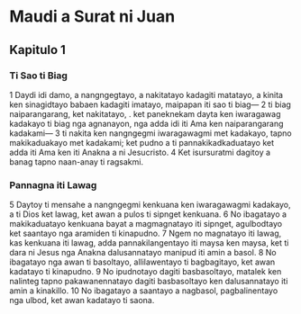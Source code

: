 Maudi a Surat ni Juan
=====================

Kapitulo 1
----------

### Ti Sao ti Biag

1 Daydi idi damo, a nangngegtayo, a nakitatayo kadagiti matatayo, a kinita ken sinagidtayo babaen kadagiti imatayo, maipapan iti sao ti biag—
2 ti biag naiparangarang, ket nakitatayo, . ket paneknekam dayta ken iwaragawag kadakayo ti biag nga agnanayon, nga adda idi iti Ama ken naiparangarang kadakami—
3 ti nakita ken nangngegmi iwaragawagmi met kadakayo, tapno makikaduakayo met kadakami; ket pudno a ti pannakikadkaduatayo ket adda iti Ama ken iti Anakna a ni Jesucristo.
4 Ket isursuratmi dagitoy a banag tapno naan-anay ti ragsakmi.

### Pannagna iti Lawag

5 Daytoy ti mensahe a nangngegmi kenkuana ken iwaragawagmi kadakayo, a ti Dios ket lawag, ket awan a pulos ti sipnget kenkuana.
6 No ibagatayo a makikaduatayo kenkuana bayat a magmagnatayo iti sipnget, agulbodtayo ket saantayo nga aramiden ti kinapudno.
7 Ngem no magnatayo iti lawag, kas kenkuana iti lawag, adda pannakilangentayo iti maysa ken maysa, ket ti dara ni Jesus nga Anakna dalusannatayo manipud iti amin a basol.
8 No ibagatayo nga awan ti basoltayo, allilawentayo ti bagbagitayo, ket awan kadatayo ti kinapudno.
9 No ipudnotayo dagiti basbasoltayo, matalek ken nalinteg tapno pakawanennatayo dagiti basbasoltayo ken dalusannatayo iti amin a kinakillo.
10 No ibagatayo a saantayo a nagbasol, pagbalinentayo nga ulbod, ket awan kadatayo ti saona.
